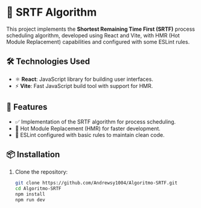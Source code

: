 # 🚀 SRTF Algorithm

This project implements the **Shortest Remaining Time First (SRTF)** process scheduling algorithm, developed using React and Vite, with HMR (Hot Module Replacement) capabilities and configured with some ESLint rules.

## 🛠️ Technologies Used

- ⚛️ **React**: JavaScript library for building user interfaces.
- ⚡ **Vite**: Fast JavaScript build tool with support for HMR.

## 🌟 Features

- ✅ Implementation of the SRTF algorithm for process scheduling.
- 🔄 Hot Module Replacement (HMR) for faster development.
- 🧹 ESLint configured with basic rules to maintain clean code.
  
## 📦 Installation

1. Clone the repository:

   ```bash
   git clone https://github.com/Andrewsy1004/Algoritmo-SRTF.git
   cd Algoritmo-SRTF
   npm install
   npm run dev


